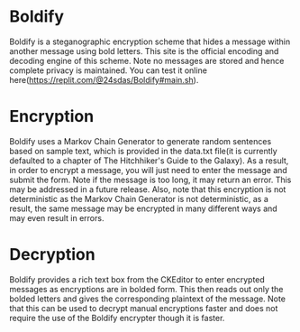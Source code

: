 # Boldify
Boldify is a steganographic encryption scheme that hides a message within another message using bold letters. This site is the official encoding and decoding engine of this scheme. Note no messages are stored and hence complete privacy is maintained. You can test it online here(https://replit.com/@24sdas/Boldify#main.sh).

# Encryption
Boldify uses a Markov Chain Generator to generate random sentences based on sample text, which is provided in the data.txt file(it is currently defaulted to a chapter of The Hitchhiker's Guide to the Galaxy). As a result, in order to encrypt a message, you will just need to enter the message and submit the form. Note if the message is too long, it may return an error. This may be addressed in a future release. Also, note that this encryption is not deterministic as the Markov Chain Generator is not deterministic, as a result, the same message may be encrypted in many different ways and may even result in errors.

# Decryption
Boldify provides a rich text box from the CKEditor to enter encrypted messages as encryptions are in bolded form. This then reads out only the bolded letters and gives the corresponding plaintext of the message. Note that this can be used to decrypt manual encryptions faster and does not require the use of the Boldify encrypter though it is faster.
